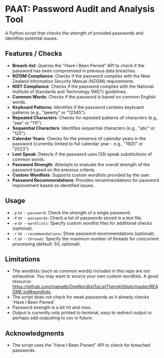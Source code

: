 # PAAT: Password Audit and Analysis Tool

A Python script that checks the strength of provided passwords and identifies potential issues.
## Features / Checks

- **Breach-list**: Queries the "Have I Been Pwned" API to check if the password has been compromised in previous data breaches.
- **NZISM Compliance**: Checks if the password complies with the New Zealand Information Security Manual (NZISM) requirements.
- **NIST Compliance**: Checks if the password complies with the National Institute of Standards and Technology (NIST) guidelines.
- **Common Words**: Checks if the password is based on common English words.
- **Keyboard Patterns**: Identifies if the password contains keyboard patterns (e.g., "qwerty" or "12345").
- **Repeated Characters**: Checks for repeated patterns of characters (e.g., "aaa" or "111").
- **Sequential Characters**: Identifies sequential characters (e.g., "abc" or "123").
- **Calendar Years**: Checks for the presence of calendar years in the password (currently limited to full calendar year - e.g., "1920" or "2023")
- **Leet Speak**: Detects if the password uses l33t speak substitutions of common words.
- **Password Strength**: Attempts to evaluate the overall strength of the password based on the previous criteria.
- **Custom Wordlists**: Supports custom wordlists provided by the user.
- **Password Recommendations**: Provides recommendations for password improvement based on identified issues.

## Usage

- `-p` or `--password`: Check the strength of a single password.
- `-P` or `--passwords`: Check a list of passwords stored in a text file.
- `-w` or `--wordlists`: Specify custom wordlist files for additional checks (optional).
- `-r` or `--recommendations`: Show password recommendations (optional).
- `-t` or `--threads`: Specify the maximum number of threads for concurrent processing (default: 50, optional).

## Limitations

- The wordlists (such as common words) included in this repo are not exhaustive. You may want to source your own custom wordlists. A good resource: https://github.com/mamatb/OneWordlistToListThemAll/blob/master/README.md#wordlists. 
- The script does not check for weak passwords as it already checks 'Have I Been Pwned'.
- Password strength is a bit hit and miss.
- Output is currently only printed to terminal, easy to redirect output or perhaps add outputting to csv in future.

## Acknowledgments

- The script uses the "Have I Been Pwned" API to check for breached passwords.